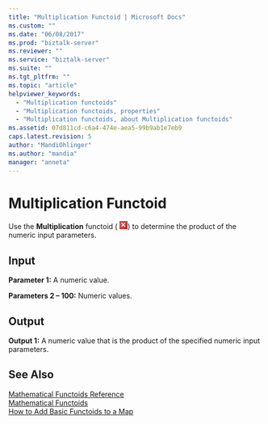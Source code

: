 ```yaml
---
title: "Multiplication Functoid | Microsoft Docs"
ms.custom: ""
ms.date: "06/08/2017"
ms.prod: "biztalk-server"
ms.reviewer: ""
ms.service: "biztalk-server"
ms.suite: ""
ms.tgt_pltfrm: ""
ms.topic: "article"
helpviewer_keywords: 
  - "Multiplication functoids"
  - "Multiplication functoids, properties"
  - "Multiplication functoids, about Multiplication functoids"
ms.assetid: 07d811cd-c6a4-474e-aea5-99b9ab1e7eb9
caps.latest.revision: 5
author: "MandiOhlinger"
ms.author: "mandia"
manager: "anneta"
---
```

# Multiplication Functoid
Use the **Multiplication** functoid ( ![](../core/media/mathmultiply.gif "mathmultiply")) to determine the product of the numeric input parameters.  
  
## Input  
 **Parameter 1:** A numeric value.  
  
 **Parameters 2 – 100:** Numeric values.  
  
## Output  
 **Output 1:** A numeric value that is the product of the specified numeric input parameters.  
  
## See Also  
 [Mathematical Functoids Reference](../core/mathematical-functoids-reference.md)   
 [Mathematical Functoids](../core/mathematical-functoids.md)   
 [How to Add Basic Functoids to a Map](../core/how-to-add-basic-functoids-to-a-map.md)